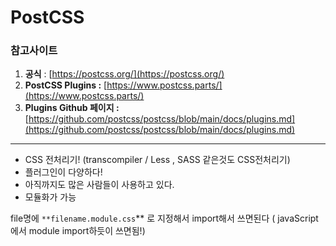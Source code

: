 # PostCSS

### 참고사이트

1. **공식** : [https://postcss.org/](https://postcss.org/)
2. **PostCSS Plugins :** [https://www.postcss.parts/](https://www.postcss.parts/)
3. **Plugins Github 페이지 :** [https://github.com/postcss/postcss/blob/main/docs/plugins.md](https://github.com/postcss/postcss/blob/main/docs/plugins.md)

---

- CSS 전처리기! (transcompiler / Less , SASS 같은것도 CSS전처리기)
- 플러그인이 다양하다!
- 아직까지도 많은 사람들이 사용하고 있다.
- 모듈화가 가능

file명에 `**filename.module.css`\*\* 로 지정해서 import해서 쓰면된다 ( javaScript에서 module import하듯이 쓰면됨!)
